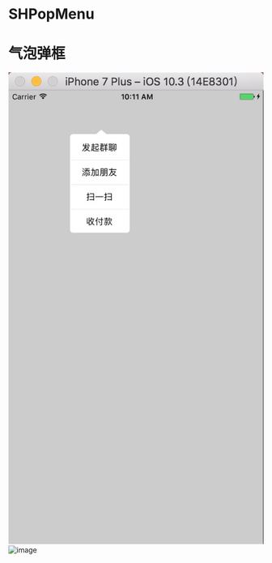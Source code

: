 # SHPopMenu
# 气泡弹框

![image](https://github.com/CCSH/SHPopMenu/blob/master/686A5FFB-18EC-4F00-B3BE-35F5DBF20E39.png)
![image](https://github.com/CCSH/SHPopMenu/blob/master/6C45BA559-2BB9-4803-BD2E-3C30EC4C15BB.png)

